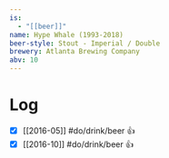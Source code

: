 ```yaml
---
is:
  - "[[beer]]"
name: Hype Whale (1993-2018)
beer-style: Stout - Imperial / Double
brewery: Atlanta Brewing Company
abv: 10
---
```

# Log
- [x] [[2016-05]] #do/drink/beer 👍
- [x] [[2016-10]] #do/drink/beer 👍
